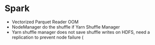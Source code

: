 # Spark
- Vectorized Parquet Reader OOM 
- NodeManager do the shuffle if Yarn Shuffle Manager
- Yarn shuffle manager does not save shuffle writes on HDFS, need a replication to prevent node failure (
<!--stackedit_data:
eyJoaXN0b3J5IjpbLTIwMDA0NTAyOTcsLTEwNjYwNzE3ODVdfQ
==
-->